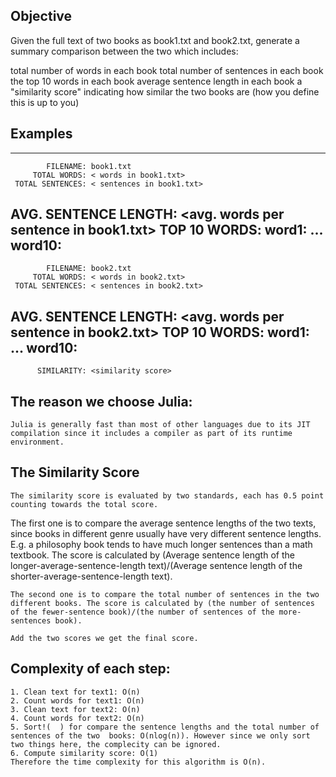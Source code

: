## Objective
Given the full text of two books as book1.txt and book2.txt, generate a summary comparison between the two which includes: 

total number of words in each book
total number of sentences in each book
the top 10 words in each book
average sentence length in each book
a "similarity score" indicating how similar the two books are (how you define this is up to you)

## Examples
--------------------------------------------------------------
            FILENAME: book1.txt
         TOTAL WORDS: < words in book1.txt>
     TOTAL SENTENCES: < sentences in book1.txt>
AVG. SENTENCE LENGTH: <avg.  words per sentence in book1.txt>
        TOP 10 WORDS: word1: <count>
                      ... 
                      word10: <count>
--------------------------------------------------------------
            FILENAME: book2.txt
         TOTAL WORDS: < words in book2.txt>
     TOTAL SENTENCES: < sentences in book2.txt>
AVG. SENTENCE LENGTH: <avg.  words per sentence in book2.txt>
        TOP 10 WORDS: word1: <count>
                      ...
                      word10: <count>
--------------------------------------------------------------
          SIMILARITY: <similarity score>
	

## The reason we choose Julia:
	Julia is generally fast than most of other languages due to its JIT compilation since it includes a compiler as part of its runtime environment.

## The Similarity Score
	The similarity score is evaluated by two standards, each has 0.5 point counting towards the total score.
The first one is to compare the average sentence lengths of the two texts, since books in different genre usually have very different sentence lengths. E.g. a philosophy book tends to have much longer sentences than a math textbook.
	The score is calculated by (Average sentence length of the longer-average-sentence-length text)/(Average sentence length of the shorter-average-sentence-length text).

	The second one is to compare the total number of sentences in the two different books. The score is calculated by (the number of sentences of the fewer-sentence book)/(the number of sentences of the more-sentences book).

	Add the two scores we get the final score.

## Complexity of each step: 
	1. Clean text for text1: O(n)
	2. Count words for text1: O(n)
	3. Clean text for text2: O(n)
	4. Count words for text2: O(n)
	5. Sort!(  ) for compare the sentence lengths and the total number of sentences of the two  books: O(nlog(n)). However since we only sort two things here, the complecity can be ignored.
	6. Compute similarity score: O(1)
	Therefore the time complexity for this algorithm is O(n).
